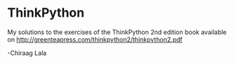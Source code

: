 # ThinkPython
My solutions to the exercises of the ThinkPython 2nd edition book available on http://greenteapress.com/thinkpython2/thinkpython2.pdf

-Chiraag Lala

